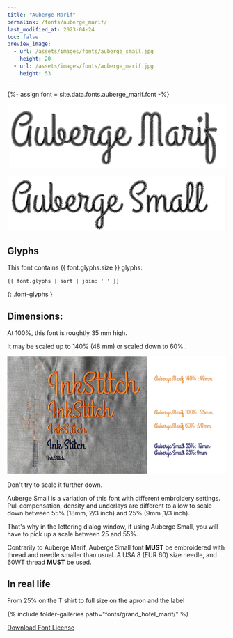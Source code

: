 ```yaml
---
title: "Auberge Marif"
permalink: /fonts/auberge_marif/
last_modified_at: 2023-04-24
toc: false
preview_image:
  - url: /assets/images/fonts/auberge_small.jpg
    height: 20
  - url: /assets/images/fonts/auberge_marif.jpg
    height: 53
---
```

{%- assign font = site.data.fonts.auberge_marif.font -%}

![auberge_marif](/assets/images/fonts/auberge_marif.jpg)

![auberge_small](/assets/images/fonts/auberge_small.jpg)

## Glyphs

This font contains  {{ font.glyphs.size }} glyphs:

```
{{ font.glyphs | sort | join: ' ' }}
```
{: .font-glyphs }

## Dimensions:

At 100%, this font is roughtly 35 mm high.

It may be scaled up to 140% (48 mm)  or scaled down to  60% .

![Dimensions Auberge](/assets/images/fonts/Sizing/aubergesizing.jpg)

Don't try to scale it further down. 

Auberge Small  is a variation of this font with different embroidery settings. Pull compensation, density and underlays are different to allow to scale down between 55% (18mm, 2/3 inch) and 25% (9mm ,1/3 inch). 

That's why in the lettering dialog window, if using Auberge Small, you will have to pick up a scale between 25 and 55%. 

Contrarily to Auberge Marif, Auberge Small font **MUST** be embroidered with thread and needle smaller than usual.
A USA 8 (EUR 60) size needle, and 60WT thread **MUST** be used.

## In real life
From 25% on the T shirt to full size on the apron and the label

{% include folder-galleries path="fonts/grand_hotel_marif/" %}


[Download Font License](https://github.com/inkstitch/inkstitch/tree/main/fonts/auberge_marif/LICENSE)
